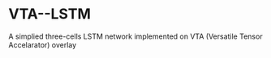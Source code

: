 # VTA--LSTM
A simplied three-cells LSTM network implemented on VTA (Versatile Tensor Accelarator) overlay
